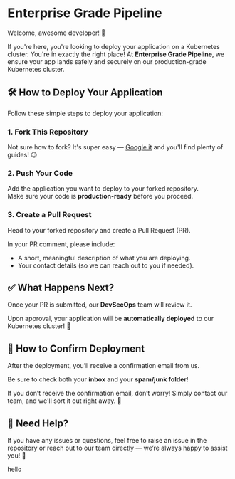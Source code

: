 # Enterprise Grade Pipeline 

Welcome, awesome developer! 👋

If you're here, you're looking to deploy your application on a Kubernetes cluster. You're in exactly the right place! At **Enterprise Grade Pipeline**, we ensure your app lands safely and securely on our production-grade Kubernetes cluster.

## 🛠️ How to Deploy Your Application

Follow these simple steps to deploy your application:

### 1. Fork This Repository
Not sure how to fork? It's super easy — [Google it](https://www.google.com/search?q=how+to+fork+github+repository) and you'll find plenty of guides! 😉

### 2. Push Your Code
Add the application you want to deploy to your forked repository.  
Make sure your code is **production-ready** before you proceed.

### 3. Create a Pull Request
Head to your forked repository and create a Pull Request (PR).

In your PR comment, please include:
- A short, meaningful description of what you are deploying.
- Your contact details (so we can reach out to you if needed).

## ✅ What Happens Next?

Once your PR is submitted, our **DevSecOps** team will review it.

Upon approval, your application will be **automatically deployed** to our Kubernetes cluster! 🚀

## 🔔 How to Confirm Deployment

After the deployment, you’ll receive a confirmation email from us.

Be sure to check both your **inbox** and your **spam/junk folder**!

If you don’t receive the confirmation email, don’t worry! Simply contact our team, and we'll sort it out right away. 🔧

## 📢 Need Help?

If you have any issues or questions, feel free to raise an issue in the repository or reach out to our team directly — we’re always happy to assist you! 🤝

hello
